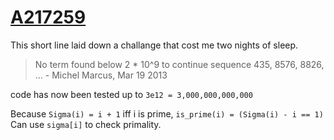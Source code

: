 # [A217259](https://oeis.org/A217259)

This short line laid down a challange that cost me two nights of sleep.

> No term found below 2 \* 10^9 to continue sequence 435, 8576, 8826, ... - Michel Marcus, Mar 19 2013

code has now been tested up to `3e12 = 3,000,000,000,000`

Because `Sigma(i) = i + 1` iff i is prime, `is_prime(i) = (Sigma(i) - i == 1)`
Can use `sigma[i]` to check primality.
